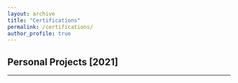 ```yaml
---
layout: archive
title: "Certifications"
permalink: /certifications/
author_profile: true
---
```


## Personal Projects [2021]

---